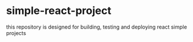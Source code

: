 # simple-react-project
this repository is designed for building, testing and deploying react simple projects
